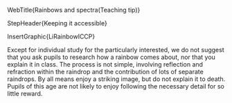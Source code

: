 WebTitle{Rainbows and spectra(Teaching tip)}

StepHeader{Keeping it accessible}

InsertGraphic{LiRainbowICCP}

Except for individual study for the particularly interested, we do not suggest that you ask pupils to research how a rainbow comes about, nor that you explain it in class. The process is not simple, involving reflection and refraction within the raindrop and the contribution of lots of separate raindrops. By all means enjoy a striking image, but do not explain it to death. Pupils of this age are not likely to enjoy following the necessary detail for so little reward.

